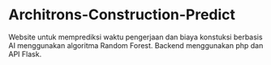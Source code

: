 # Architrons-Construction-Predict

Website untuk memprediksi waktu pengerjaan dan biaya konstuksi berbasis AI menggunakan algoritma Random Forest. Backend menggunakan php dan API Flask.

